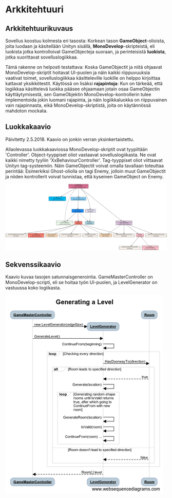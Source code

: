 # Arkkitehtuuri

## Arkkitehtuurikuvaus

Sovellus koostuu kolmesta eri tasosta:
Korkean tason **GameObject**-olioista, joita luodaan ja käsitellään Unityn sisällä,
**MonoDevelop**-skripteistä, eli luokista jotka kontrolloivat GameObjecteja suoraan,
ja perinteisistä **luokista**, jotka suorittavat sovelluslogiikkaa.

Tämä rakenne on helposti testattava:
Koska GameObjectit ja niitä ohjaavat MonoDevelop-skriptit hoitavat UI-puolen ja näin kaikki riippuvuuksia vaativat toimet, sovelluslogiikkaa käsitteleville luokille on helppo kirjoittaa kattavat yksikkötestit.
Käytössä on lisäksi **rajapintoja**:
Kun on tärkeää, että logiikkaa käsittelevä luokka pääsee ohjaamaan jotain osaa GameObjectin käyttäytymisestä, sen GameObjektin MonoDevelop-kontrollerin tulee implementoida jokin luomani rajapinta, ja näin logiikkaluokka on riippuvainen vain rajapinnasta, eikä MonoDevelop-skriptistä, joita on käytännössä mahdoton mockata.

## Luokkakaavio

Päivitetty 2.5.2018. Kaavio on jonkin verran yksinkertaistettu.

Allaolevassa luokkakaaviossa MonoDevelop-skriptit ovat tyypiltään 'Controller'.
Object-tyyppiset oliot vastaavat sovelluslogiikasta.
Ne ovat kaikki nimetty tyyliin 'XxBehaviourController'.
Tag-tyyppiset oliot viittaavat Unityn tag-systeemiin.
Näin GameObjectit voivat omalla tavallaan toteuttaa perintää: Esimerkiksi Ghost-oliolla on tagi Enemy, jolloin muut GameObjectit ja niiden kontrollerit voivat tunnistaa, että kyseinen GameObject on Enemy.

![Luokkaaavio](class_diagram.png)

## Sekvenssikaavio

Kaavio kuvaa tasojen satunnaisgenerointia.
GameMasterController on MonoDevelop-scripti, eli se hoitaa työn UI-puolen, ja LevelGenerator on vastuussa koko logiikasta.

![Sekvenssikaavio](sequence_diagram.png)
